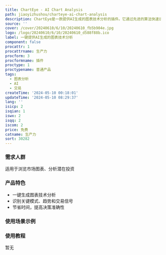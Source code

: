 ```yaml
---
title: ChartEye - AI Chart Analysis
path: jiaoyizhushou/charteye-ai-chart-analysis
description: ChartEye是一款提供AI生成的图表技术分析的插件。它通过先进的算法快速识别关键模式、趋势和潜在交易信号，帮助交易者节省时间，提高决策准确性。
source: ''
cover: /cover/20240610/6/10/20240610_fb5b904e.jpg
logo: /logo/20240610/6/10/20240610_d588f88b.ico
label: 一键提供AI生成的图表技术分析
component: false
procattr: 1
procattrname: 生产力
procform: 3
procformname: 插件
proctype: 1
proctypename: 普通产品
tags:
  - 图表分析
  - AI
  - 交易
createTime: '2024-05-10 00:18:01'
updateTime: '2024-05-10 08:29:37'
lang: ''
isicp: 2
isqian: 1
iswx: 2
isqq: 2
iscom: 2
price: 免费
catname: 生产力
sort: 30282
---
```




### 需求人群
适用于浏览市场图表、分析潜在投资

### 产品特色
* 一键生成图表技术分析
* 识别关键模式、趋势和交易信号
* 节省时间，提高决策准确性

### 使用场景示例


### 使用教程
暂无

  

